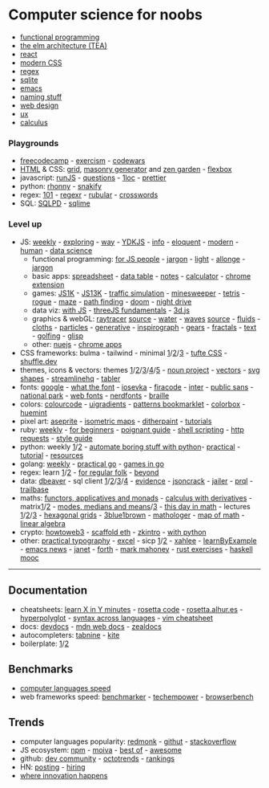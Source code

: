 # Computer science for noobs

- [functional programming](https://www.lihaoyi.com/post/WhatsFunctionalProgrammingAllAbout.html)
- [the elm architecture (TEA)](https://medium.com/@l.mugnaini/the-elm-architecture-tea-animation-3efc555e8faf)
- [react](https://learnreact.design/posts/what-is-react)
- [modern CSS](https://medium.com/actualize-network/modern-css-explained-for-dinosaurs-5226febe3525)
- [regex](https://www.janmeppe.com/blog/regex-for-noobs)
- [sqlite](https://tech.marksblogg.com/sqlite3-tutorial-and-guide.html)
- [emacs](https://learnxinyminutes.com/docs/emacs)
- [naming stuff](https://leanpub.com/elementsofclojure/read_sample)
- [web design](https://anthonyhobday.com/sideprojects/saferules/)
- [ux](https://archive.is/ry2Kc)
- [calculus](https://calculusmadeeasy.org/)

### Playgrounds

- [freecodecamp](https://www.freecodecamp.org) - [exercism](https://exercism.io) - [codewars](https://www.codewars.com)
- [HTML](https://no-gravity.github.io/html_editor/#) & CSS: [grid](https://grid.layoutit.com), [masonry generator](https://w3bits.com/tools/masonry-generator) and [zen garden](http://www.csszengarden.com/
) - [flexbox](https://www.joshwcomeau.com/css/interactive-guide-to-flexbox)
- javascript: [runJS](https://runjs.app) - [questions](https://github.com/lydiahallie/javascript-questions) - [1loc](https://1loc.dev) - [prettier](https://prettier.io/playground)
- python: [rhonny](https://thonny.org) - [snakify](https://snakify.org/pt)
- regex: [101](https://regex101.com) - [regexr](https://regexr.com) - [rubular](https://rubular.com) - [crosswords](http://regexcrossword.com)
- SQL: [SQLPD](https://sqlpd.com) - [sqlime](https://sqlime.org)

### Level up

- JS: [weekly](https://javascriptweekly.com/issues) - [exploring](https://exploringjs.com) - [way](https://github.com/thejsway/thejsway) - [YDKJS](https://github.com/getify/You-Dont-Know-JS) - [info](https://javascript.info) - [eloquent](https://eloquentjavascript.net) - [modern](https://mbeaudru.github.io/modern-js-cheatsheet) - [human](https://read.humanjavascript.com) - [data science](http://js4ds.org)
	- functional programming: [for JS people](https://medium.com/@chetcorcos/functional-programming-for-javascript-people-1915d8775504) - [jargon](https://github.com/hemanth/functional-programming-jargon) - [light](https://github.com/getify/Functional-Light-JS) - [allonge](https://leanpub.com/javascriptallongesix/read) - [jargon](https://github.com/hemanth/functional-programming-jargon)
	- basic apps: [spreadsheet](https://jsfiddle.net/ondras/o3tzx1px) - [data table](https://github.com/piecioshka/simple-data-table) - [notes](https://github.com/tmm/notational) - [calculator](https://insect.sh) - [chrome extension](https://github.com/abhiomkar/good-quotes)
	- games: [JS1K](https://js1k.com) - [JS13K](https://js13kgames.com) - [traffic simulation](https://traffic-simulation.de) - [minesweeper](http://xem.github.io/MiniSweeper) - [tetris](http://binaryify.github.io/vue-tetris) - [rogue](https://nluqo.github.io/broughlike-tutorial) - [maze](https://observablehq.com/@mbostock/best-first-search) - [path finding](http://qiao.github.io/PathFinding.js/visual) - [doom](https://www.playfuljs.com/a-first-person-engine-in-265-lines) - [night drive](https://incoherency.co.uk/blog/stories/nightdrive.html)
	- data viz: [with JS](https://jsdatav.is/intro.html) - [threeJS fundamentals](https://threejsfundamentals.org) - [3d.js](https://www.d3indepth.com)
	- graphics & webGL: [raytracer](https://www.gabrielgambetta.com/tiny-raytracer.html) [source](https://jsfiddle.net/vz5aZ/2) - [water](http://madebyevan.com/webgl-water) - [waves](https://david.li/waves) [source](https://jsfiddle.net/zyAzg) - [fluids](https://paveldogreat.github.io/WebGL-Fluid-Simulation) - [cloths](https://aatishb.com/drape) - [particles](https://minimal.be/lab/fluGL) - [generative](http://weavesilk.com/?ika) - [inspirograph](https://nathanfriend.io/inspirograph) - [gears](https://brm.io/gears) - [fractals](http://js1k.com/2016-elemental/demo/2552) - [text](https://tholman.com/texter) - [golfing](https://aem1k.com) - [glisp](https://glisp.app)
	- other: [nuejs](https://nuejs.org/blog/rethinking-reactivity/) - [chrome apps](https://www.youtube.com/watch?v=i2Z_nKRgDyU)
- CSS frameworks: bulma - tailwind - minimal [1](https://dohliam.github.io/dropin-minimal-css)/[2](https://andybrewer.github.io/mvp)/[3](https://watercss.kognise.dev) - [tufte CSS](https://edwardtufte.github.io/tufte-css) - [shuffle.dev](https://shuffle.dev)
- themes, icons & vectors: themes [1](https://www.tumblr.com/themes)/[2](https://jez.io/pandoc-markdown-css-theme)/[3](https://github.com/Stavrospanakakis/jekyll-cv)/[4](https://chr15m.github.io/DoodleCSS)/[5](https://prpl.dev) - [noun project](https://thenounproject.com) - [vectors](https://www.humaaans.com) - [svg shapes](https://tool.graphics/shapes) - [streamlinehq](https://www.streamlinehq.com/icons) - [tabler](https://tabler-icons.io)
- fonts: [google](https://fonts.google.com) - [what the font](onts.com/WhatTheFont) - [iosevka](https://typeof.net/Iosevka) - [firacode](https://github.com/tonsky/FiraCode) - [inter](https://rsms.me/inter) - [public sans](https://public-sans.digital.gov) - [national park](https://nationalparktypeface.com) - [web fonts](https://beautifulwebtype.com) - [nerdfonts](https://www.nerdfonts.com) - [braille](https://www.brailleinstitute.org/freefont)
- colors: [colourcode](https://colourco.de) - [uigradients](https://uigradients.com) - [patterns bookmarklet](https://bradjasper.com/subtle-patterns-bookmarklet) - [colorbox](https://colorbox.io/) - [huemint](https://huemint.com/brand-intersection)
- pixel art: [aseprite](https://www.aseprite.org) - [isometric maps](https://isometricmaps.com) - [ditherpaint](https://beyondloom.com/tools/ditherpaint.html) - [tutorials](http://saint11.org/blog/pixel-art-tutorials)
- ruby: [weekly](https://rubyweekly.com/issues) - [for beginners](http://ruby-for-beginners.rubymonstas.org/index.html) - [poignant guide](http://poignant.guide) - [shell scripting](https://www.devdungeon.com/content/enhanced-shell-scripting-ruby) - [http requests](https://www.twilio.com/blog/5-ways-make-http-requests-ruby) - [style guide](https://rubystyle.guide)
- python: weekly [1](https://www.pythonweekly.com/archive)/[2](https://pycoders.com/issues) - [automate boring stuff with python](https://automatetheboringstuff.com)- [practical](https://practicalpython.yasoob.me/toc.html) - [tutorial](https://docs.python.org/3/tutorial/appetite.html) - [resources](https://learnbyexample.github.io/py_resources/intermediate.html)
- golang: [weekly](https://golangweekly.com/issues) - [practical go](https://www.practical-go-lessons.com) - [games in go](https://threedots.tech/post/making-games-in-go/)
- regex: learn [1](https://github.com/ziishaned/learn-regex)/[2](https://regexlearn.com) - [for regular folk](https://refrf.shreyasminocha.me) - [beyond](https://github.com/VerbalExpressions)
- data: [dbeaver](https://dbeaver.io) - sql client [1](https://franchise.cloud)/[2](https://sqlnotebook.com)/[3](https://rosefinchapp.com)/[4](https://sqlitestudio.pl) - [evidence](https://www.evidence.dev) - [jsoncrack](https://jsoncrack.com/) - [jailer](https://wisser.github.io/Jailer/data-browsing.html) - [prql](https://prql-lang.org) - [trailbase](https://trailbase.io)
- maths: [functors, applicatives and monads](https://adit.io/posts/2013-04-17-functors,_applicatives,_and_monads_in_pictures.html) - [calculus with derivatives](https://adit.io/posts/2018-02-18-Introduction-To-Calculus-With-Derivatives.html) - matrix[1](https://www.dhruvonmath.com/2018/12/31/matrices)/[2](https://mathenchant.wordpress.com/2023/06/16/what-is-a-matrix) - [modes, medians and means](http://www.johnmyleswhite.com/notebook/2013/03/22/modes-medians-and-means-an-unifying-perspective)/[3](https://pballew.blogspot.com/2023/09/pythagoras-and-matrices.html) - [this day in math](https://pballew.blogspot.com) - lectures [1](https://www.youtube.com/watch?v=1r6893ga_So)/[2](https://www.youtube.com/watch?v=UcWsDwg1XwM)/[3](https://www.youtube.com/watch?v=8p02DtmyQhU) - [hexagonal grids](https://www.redblobgames.com/grids/hexagons) - [3blue1brown](https://www.youtube.com/c/3blue1brown/videos) - [mathologer](https://www.youtube.com/c/Mathologer/videos) - [map of math](https://www.youtube.com/watch?v=OmJ-4B-mS-Y) - [linear algebra](http://immersivemath.com/ila/index.html)
- crypto: [howtoweb3](https://www.howtoweb3.guide) - [scaffold eth](https://github.com/scaffold-eth/scaffold-eth) - [zkintro](https://zkintro.com/articles/programming-zkps-from-zero-to-hero) - [with python](https://www.youtube.com/watch?v=NxZ_cl8MUEU)
- other: [practical typography](https://practicaltypography.com) - [excel](https://www.youtube.com/watch?v=0nbkaYsR94c) - sicp [1](https://github.com/sarabander/sicp)/[2](https://github.com/ldct/isicp) - [xahlee](http://xahlee.info/comp/comp_lang_tutorials_index.html) - [learnByExample](https://learnbyexample.github.io/books) - [emacs news](https://sachachua.com/blog/category/emacs-news) - [janet](https://janet.guide/) - [forth](http://ratfactor.com/forth/the_programming_language_that_writes_itself.html) - [mark mahoney](https://markm208.github.io) - [rust exercises](https://rust-exercises.com/100-exercises/) - [haskell mooc](https://haskell.mooc.fi/)

---

## Documentation

- cheatsheets: [learn X in Y minutes](https://learnxinyminutes.com) - [rosetta code](http://rosettacode.org/wiki/Rosetta_Code) - [rosetta.alhur.es](https://rosetta.alhur.es) - [hyperpolyglot](http://hyperpolyglot.org) - [syntax across languages](http://rigaux.org/language-study/syntax-across-languages.html) - [vim cheatsheet](http://michael.peopleofhonoronly.com/vim/)
- docs: [devdocs](https://devdocs.io) - [mdn web docs](https://developer.mozilla.org/en-US) - [zealdocs](https://zealdocs.org)
- autocompleters: [tabnine](https://tabnine.com) - [kite](https://www.kite.com)
- boilerplate: [1](https://boilerplatedeals.com)/[2](http://ec2-16-171-47-81.eu-north-1.compute.amazonaws.com)

## Benchmarks

- [computer languages speed](https://benchmarksgame-team.pages.debian.net/benchmarksgame)
- web frameworks speed: [benchmarker](https://web-frameworks-benchmark.netlify.app/result) - [techempower](https://www.techempower.com/benchmarks) - [browserbench](https://browserbench.org/Speedometer3.0/)

## Trends

- computer languages popularity: [redmonk](https://redmonk.com/rstephens/files/2021/08/redmonk-language-rankings-june-2021-1536x1225.png) - [githut](https://madnight.github.io/githut) - [stackoverflow](https://insights.stackoverflow.com/trends)
- JS ecosystem: [npm](https://www.npmtrends.com) - [moiva](https://moiva.io) - [best of](https://bestofjs.org) - [awesome](https://github.com/sorrycc/awesome-javascript)
- github: [dev community](https://octoverse.github.com) - [octotrends](https://octotrends.com) - [rankings](https://evanli.github.io/Github-Ranking)
- HN: [posting](https://toddwschneider.com/dashboards/hacker-news-trends) - [hiring](https://www.hntrends.com)
- [where innovation happens](https://pldb.io/blog/whereInnovation.html)